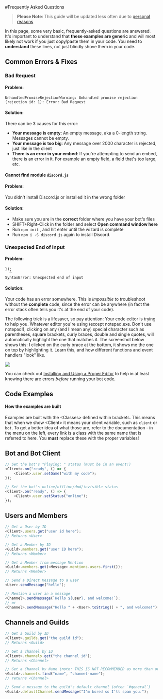 #Frequently Asked Questions

> **Please Note**: This guide will be updated less often due to [personal reasons](/drama.md)

In this page, some very basic, frequently-asked questions are answered. It's important to understand that **these examples are generic** and will most likely not work if you just copy/paste them in your code. You need to **understand** these lines, not just blindly shove them in your code. 

## Common Errors & Fixes

### Bad Request

#### Problem: 
```
UnhandledPromiseRejectionWarning: Unhandled promise rejection (rejection id: 1): Error: Bad Request
```

#### Solution: 
There can be 3 causes for this error: 

- **Your message is empty**: An empty message, aka a 0-length string. Messages cannot be empty.
- **Your message is too big**: Any message over 2000 character is rejected, just like in the client
- **There is an error in your embed**: If you're attempting to send an embed, there is an error in it. For example an empty field, a field that's too large, etc. 

#### Cannot find module `discord.js`

#### Problem: 
You didn't install Discord.js or installed it in the wrong folder

#### Solution: 

- Make sure you are in the **correct** folder where you have your bot's files
- SHIFT+Right-Click in the folder and select **Open command window here**
- Run `npm init` , and hit enter until the wizard is complete
- Run `npm i -S discord.js` again to install Discord.

### Unexpected End of Input

#### Problem:

```
});
  ^
SyntaxError: Unexpected end of input
```

#### Solution: 

Your code has an error somewhere. This is *impossible* to troubleshoot without the **complete** code, since the error can be anywhere (in fact the error stack often tells you it's at the end of your code).

The following trick is a lifesaver, so pay attention: Your code editor is trying to help you. Whatever editor you're using (except notepad.exe. Don't use notepad!), clicking on any (and I mean any) special character such as parentheses, square brackets, curly braces, double and single quotes, will automatically highlight the one that matches it. The screenshot below shows this: I clicked on the curly brace at the bottom, it shows me the one on top by highlighting it. Learn this, and how different functions and event handlers "look" like.

![](https://i.imgur.com/Tgr9U79.png)

You can check out [Installing and Using a Proper Editor](/getting-started/installing_and_using_a_proper_editor.md) to help in at least knowing there are errors *before* running your bot code.

## Code Examples

#### How the examples are built

Examples are built with the &lt;Classes&gt; defined within brackets. This means that when we show &lt;Client&gt; it means your client variable, such as `client` or `bot`. To get a better idea of what those are, refer to the documentation - in the menu on the left, every link is a class with the same name that is referred to here. You **must** replace these with the proper variables!

## Bot and Bot Client

```js
// Set the bot's "Playing: " status (must be in an event!)
<Client>.on("ready", () => {
    <Client>.user.setGame("with my code");
});
```

```js
// Set the bot's online/offline/dnd/invisible status
<Client>.on("ready", () => {
    <Client>.user.setStatus("online");
});
```


## Users and Members

```js
// Get a User by ID
<Client>.users.get("user id here");
// Returns <User>
```

```js
// Get a Member by ID
<Guild>.members.get("user ID here");
// Returns <Member>
```

```js
// Get a Member from message Mention
<Guild>.members.get(<Message>.mentions.users.first());
// Returns <Member>
```

```js
// Send a Direct Message to a user
<User>.sendMessage("hello");
```

```js
// Mention a user in a message
<Channel>.sendMessage(`Hello ${user}, and welcome!`);
// or
<Channel>.sendMessage("Hello " + <User>.toString() + ", and welcome!");
```

## Channels and Guilds

```js
// Get a Guild by ID
<Client>.guilds.get("the guild id");
// Returns <Guild>
```

```js
// Get a channel by ID
<Client>.channels.get("the channel id");
// Returns <Channel>
```

```js
// Get a Channel by Name (note: THIS IS NOT RECOMMENDED as more than one channel can have the same name!)
<Guild>.channels.find("name", "channel-name");
// returns <Channel>
```

```js
// Send a message to the guild's default channel (often `#general`)
<Guild>.defaultChannel.sendMessage("I'm bored so I'll spam you.");
```
